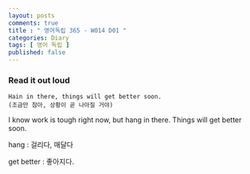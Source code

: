 ```yaml
---
layout: posts
comments: true
title : " 영어독립 365 - W014 D01 "
categories: Diary
tags: [ 영어 독립 ]
published: false
---
```


### Read it out loud

```
Hain in there, things will get better soon.
(조금만 참아, 상황이 곧 나아질 거야)
```

I know work is tough right now, but hang in there. Things will get better soon.

hang
 : 걸리다, 매달다

get better
 : 좋아지다.


